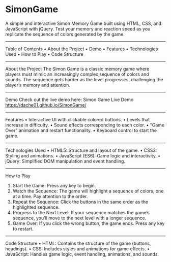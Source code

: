 # SimonGame
A simple and interactive Simon Memory Game built using HTML, CSS, and JavaScript with jQuery. Test your memory and reaction speed as you replicate the sequence of colors generated by the game.
________________________________________
Table of Contents
•	About the Project
•	Demo
•	Features
•	Technologies Used
•	How to Play
•	Code Structure
________________________________________
About the Project
The Simon Game is a classic memory game where players must mimic an increasingly complex sequence of colors and sounds. The sequence gets harder as the level progresses, challenging the player’s memory and attention.
________________________________________
Demo
Check out the live demo here: Simon Game Live Demo
https://dache01.github.io/SimonGame/
________________________________________
Features
•	Interactive UI with clickable colored buttons.
•	Levels that increase in difficulty.
•	Sound effects corresponding to each color.
•	"Game Over" animation and restart functionality.
•	Keyboard control to start the game.
________________________________________
Technologies Used
•	HTML5: Structure and layout of the game.
•	CSS3: Styling and animations.
•	JavaScript (ES6): Game logic and interactivity.
•	jQuery: Simplified DOM manipulation and event handling.
________________________________________
How to Play
1.	Start the Game: 
	Press any key to begin.
2.	Watch the Sequence: 
	The game will highlight a sequence of colors, one at a time. Pay attention to the order.
3.	Repeat the Sequence: 
	Click the buttons in the same order as the highlighted sequence.
4.	Progress to the Next Level: 
	If your sequence matches the game’s sequence, you’ll move to the next level with a longer sequence.
5.	Game Over: 
	If you click the wrong button, the game ends. Press any key to restart.
________________________________________
Code Structure
•	HTML: 
	Contains the structure of the game (buttons, headings).
•	CSS: 
	Includes styles and animations for game effects.
•	JavaScript: 
	Handles game logic, event handling, animations, and sounds.
